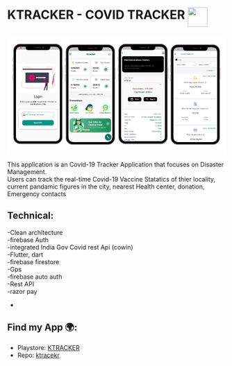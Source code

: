 
# KTRACKER - COVID TRACKER  <img src='http://sovitpoudel.com.np/wp-content/uploads/2019/01/flutter.png' height='45' width='45' align='top'>

<img src="https://raw.githubusercontent.com/muhd-ameen/ktracker-app/master/assets/redme/intro.png" alt="Banner that says Niyas Muhammed">

This application is an Covid-19 Tracker Application that focuses on Disaster Management.  
Users can track the real-time Covid-19 Vaccine Statatics of thier locality, current pandamic figures in the city, nearest Health center, donation, Emergency contacts

## Technical:
-Clean architecture<br>
-firebase Auth<br>
-integrated India Gov Covid rest Api (cowin)<br>
-Flutter, dart<br>
-firebase firestore<br>
 -Gps<br>
 -firebase auto auth<br>
-Rest API<br>
 -razor pay<br>
 
- 
## Find my App 🌍:
- Playstore:  <a href="https://play.google.com/store/apps/details?id=com.aminocode.ktracker">KTRACKER</a>
- Repo:  <a href="https://github.com/muhd-ameen/ktracker-app">ktracekr</a>

